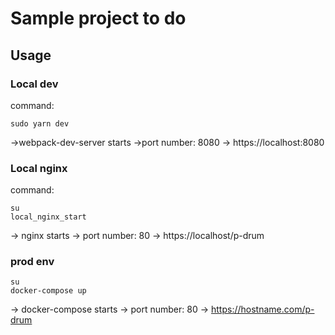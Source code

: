 # Sample project to do
## Usage
### Local dev
command: 
```
sudo yarn dev
```
->webpack-dev-server starts
->port number: 8080
-> https://localhost:8080

### Local nginx
command:
```
su
local_nginx_start
```
-> nginx starts
-> port number: 80 
-> https://localhost/p-drum

### prod env
```
su
docker-compose up
```
-> docker-compose starts
-> port number: 80
-> https://hostname.com/p-drum
